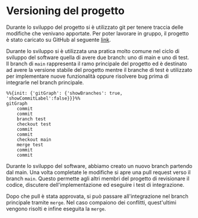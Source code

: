 # Versioning del progetto

Durante lo sviluppo del progetto si è utilizzato git per tenere traccia delle modifiche che venivano apportate. Per
poter lavorare in gruppo, il progetto è stato caricato su GitHub al
seguente [link](https://github.com/Sir-Vlad/JavaFX-SoftIng.git).

Durante lo sviluppo si è utilizzata una pratica molto comune nel ciclo di sviluppo del software quella di avere due
branch: uno di main e uno di test. Il branch di `main` rappresenta il ramo principale del progetto ed è destinato ad
avere la versione stabile del progetto mentre il branche di test è utilizzato per implementare nuove funzionalità oppure
risolvere bug prima di integrarle nel branch principale.

```mermaid
%%{init: {'gitGraph': {'showBranches': true, 'showCommitLabel':false}}}%%
gitGraph
    commit
    commit
    branch test
    checkout test
    commit
    commit
    checkout main
    merge test
    commit
    commit
```

Durante lo sviluppo del software, abbiamo creato un nuovo branch partendo dal main. Una volta completate le modifiche si
apre una pull request verso il branch `main`. Questo permette agli altri membri del progetto di revisionare il
codice, discutere dell'implementazione ed eseguire i test di integrazione.

Dopo che pull è stata approvata, si può passare all'integrazione nel branch principale tramite `merge`. Nel caso
compaiono dei conflitti, quest'ultimi vengono risolti e infine eseguita la `merge`.

